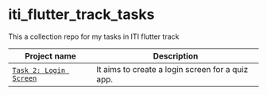 # iti_flutter_track_tasks

This a collection repo for my tasks in ITI flutter track

| Project name                                                             | Description                                      |
| ------------------------------------------------------------------------ | ------------------------------------------------ |
| [`Task 2: Login Screen`](https://github.com/shalabycr7/flutter_quiz_app) | It aims to create a login screen for a quiz app. |
